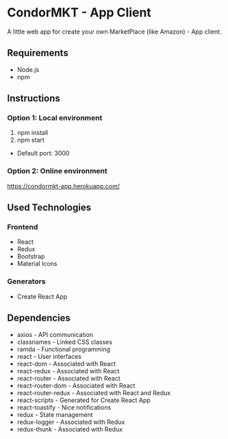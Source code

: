 # CondorMKT - App Client

A little web app for create your own MarketPlace (like Amazon) - App client.

## Requirements

* Node.js
* npm

## Instructions

### Option 1: Local environment

1. npm install
2. npm start

* Default port: 3000

### Option 2: Online environment

https://condormkt-app.herokuapp.com/

## Used Technologies

### Frontend

* React
* Redux
* Bootstrap
* Material Icons

### Generators

* Create React App

## Dependencies

* axios - API communication
* classnames - Linked CSS classes
* ramda - Functional programming
* react - User interfaces
* react-dom - Associated with React
* react-redux - Associated with React
* react-router - Associated with React
* react-router-dom - Associated with React
* react-router-redux - Associated with React and Redux
* react-scripts - Generated for Create React App
* react-toastify - Nice notifications
* redux - State management
* redux-logger - Associated with Redux
* redux-thunk - Associated with Redux
